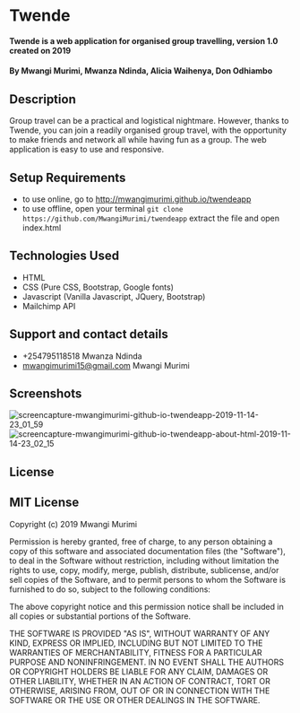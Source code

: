# Twende
#### Twende is a web application for organised group travelling, version 1.0 created on 2019
#### By Mwangi Murimi, Mwanza Ndinda, Alicia Waihenya, Don Odhiambo
## Description
Group travel can be a practical and logistical nightmare. However, thanks to Twende, you can join a readily organised group travel, with the opportunity to make friends and network all while having fun as a group. The web application is easy to use and responsive.
## Setup Requirements
* to use online, go to http://mwangimurimi.github.io/twendeapp
* to use offline, open your terminal
```` git clone https://github.com/MwangiMurimi/twendeapp ```` extract the file and open index.html
## Technologies Used
* HTML
* CSS (Pure CSS, Bootstrap, Google fonts)
* Javascript (Vanilla Javascript, JQuery, Bootstrap)
* Mailchimp API
## Support and contact details
* +254795118518 Mwanza Ndinda
* mwangimurimi15@gmail.com Mwangi Murimi
## Screenshots
![screencapture-mwangimurimi-github-io-twendeapp-2019-11-14-23_01_59](https://user-images.githubusercontent.com/56479833/68891889-d6b27400-0732-11ea-8e44-d88f4315410e.png)
![screencapture-mwangimurimi-github-io-twendeapp-about-html-2019-11-14-23_02_15](https://user-images.githubusercontent.com/56479833/68891892-d7e3a100-0732-11ea-92df-fffee695390f.png)
## License
## MIT License

Copyright (c) 2019 Mwangi Murimi

Permission is hereby granted, free of charge, to any person obtaining a copy
of this software and associated documentation files (the "Software"), to deal
in the Software without restriction, including without limitation the rights
to use, copy, modify, merge, publish, distribute, sublicense, and/or sell
copies of the Software, and to permit persons to whom the Software is
furnished to do so, subject to the following conditions:

The above copyright notice and this permission notice shall be included in all
copies or substantial portions of the Software.

THE SOFTWARE IS PROVIDED "AS IS", WITHOUT WARRANTY OF ANY KIND, EXPRESS OR
IMPLIED, INCLUDING BUT NOT LIMITED TO THE WARRANTIES OF MERCHANTABILITY,
FITNESS FOR A PARTICULAR PURPOSE AND NONINFRINGEMENT. IN NO EVENT SHALL THE
AUTHORS OR COPYRIGHT HOLDERS BE LIABLE FOR ANY CLAIM, DAMAGES OR OTHER
LIABILITY, WHETHER IN AN ACTION OF CONTRACT, TORT OR OTHERWISE, ARISING FROM,
OUT OF OR IN CONNECTION WITH THE SOFTWARE OR THE USE OR OTHER DEALINGS IN THE
SOFTWARE.

